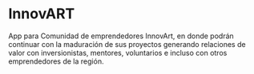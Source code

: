 # InnovART

App para Comunidad de emprendedores InnovArt, en donde podrán continuar con la maduración de sus proyectos generando relaciones de valor con inversionistas, mentores, voluntarios e incluso con otros emprendedores de la región.

